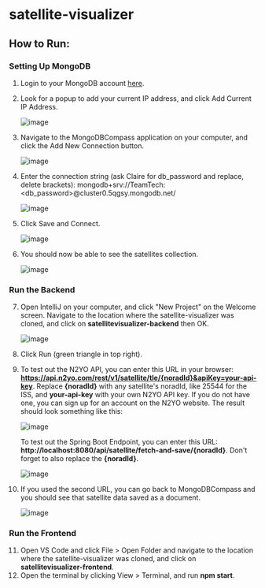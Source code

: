 # satellite-visualizer

## How to Run:

### Setting Up MongoDB
1. Login to your MongoDB account [here](https://account.mongodb.com/account/login).
2. Look for a popup to add your current IP address, and click Add Current IP Address.
   
   ![image](https://github.com/user-attachments/assets/115d8910-2c2a-4b16-b072-d188f0c10f5c)
   
3. Navigate to the MongoDBCompass application on your computer, and click the Add New Connection button.

   ![image](https://github.com/user-attachments/assets/8210825a-1f50-475e-8fa3-61504fd94f87)
   
5. Enter the connection string (ask Claire for db_password and replace, delete brackets): mongodb+srv://TeamTech:<db_password>@cluster0.5qgsy.mongodb.net/

   ![image](https://github.com/user-attachments/assets/6729de1c-ad6d-48c2-b5ba-815e7a40b098)
   
7. Click Save and Connect.

   ![image](https://github.com/user-attachments/assets/778840bd-7df4-40c3-96ce-1f3e6fbed872)
   
9. You should now be able to see the satellites collection.

   ![image](https://github.com/user-attachments/assets/fc2d6ad5-9499-44e8-a399-61305872ec4a)
   

### Run the Backend
7. Open IntelliJ on your computer, and click "New Project" on the Welcome screen. Navigate to the location where the satellite-visualizer was cloned, and click on **satellitevisualizer-backend** then OK.

   ![image](https://github.com/user-attachments/assets/4915f6c8-9e5f-4076-9faa-8bd7dad16395)
   
8. Click Run (green triangle in top right).
9. To test out the N2YO API, you can enter this URL in your browser: **https://api.n2yo.com/rest/v1/satellite/tle/{noradId}&apiKey=your-api-key**. Replace **{noradId}** with any satellite's noradId, like 25544 for the ISS, and **your-api-key** with your own N2YO API key. If you do not have one, you can sign up for an account on the N2YO website. The result should look something like this:

   ![image](https://github.com/user-attachments/assets/81c3dc5e-29a7-4a2f-a9c7-09aeefce7034)

   To test out the Spring Boot Endpoint, you can enter this URL: **http://localhost:8080/api/satellite/fetch-and-save/{noradId}**. Don't forget to also replace the **{noradId}**.

   ![image](https://github.com/user-attachments/assets/2a7d9d78-748b-4201-bedd-e94b90b55077)
   
11. If you used the second URL, you can go back to MongoDBCompass and you should see that satellite data saved as a document.

    ![image](https://github.com/user-attachments/assets/ced2136d-e22d-42a7-af16-9a9ed4bd25f9)


### Run the Frontend
11. Open VS Code and click File > Open Folder and navigate to the location where the satellite-visualizer was cloned, and click on **satellitevisualizer-frontend**.
12. Open the terminal by clicking View > Terminal, and run **npm start**.
